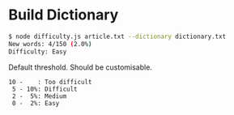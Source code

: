 
# Build Dictionary

```sh
$ node difficulty.js article.txt --dictionary dictionary.txt
New words: 4/150 (2.0%)
Difficulty: Easy
```

Default threshold. Should be customisable.

```
10 -    : Too difficult
 5 - 10%: Difficult
 2 -  5%: Medium
 0 -  2%: Easy
```
